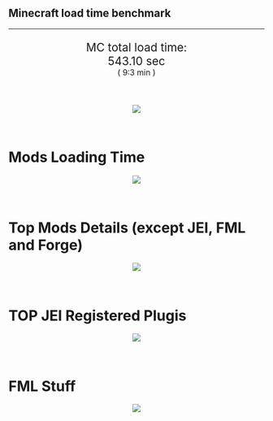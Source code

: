 ## Minecraft load time benchmark


---

<p align="center" style="font-size:160%;">
MC total load time:<br>
543.10 sec
<br>
<sup><sub>(
9:3 min
)</sub></sup>
</p>

<br>


<p align="center">
<img src="https://quickchart.io/chart?w=400&h=30&c={
  type: 'horizontalBar',
  data: {
    datasets: [
      {label:      'MODS:', data: [319.30]},
      {label: 'FML stuff:', data: [223.80]}
    ]
  },
  options: {
    scales: {
      xAxes: [{display: false,stacked: true}],
      yAxes: [{display: false,stacked: true}],
    },
    elements: {rectangle: {borderWidth: 2}},
    legend: {display: false,},
    plugins: {datalabels: {color: 'white',formatter: (value, context) =>
      [context.dataset.label, value].join(' ')
    }}
  }
}"/>
</p>

<br>

# Mods Loading Time
<p align="center">
<img src="https://quickchart.io/chart?w=400&h=300&c={
  type: 'outlabeledPie',
  options: {
    cutoutPercentage: 25,
    plugins: {
      legend: !1,
      outlabels: {
        stretch: 5,
        padding: 1,
        text: (v,i)=>[
          v.labels[v.dataIndex],' ',
          (v.percent*1000|0)/10,
          String.fromCharCode(37)].join('')
      }
    }
  },
  data: {...
`
436e17  30.87s Had Enough Items;
3C6315  16.04s Had Enough Items (Plugins);
813e81  12.22s OpenComputers;
516fa8  11.47s Ender IO;
5161a8   1.13s CraftTweaker2;
495797   8.94s CraftTweaker2 (Script Loading);
a651a8   9.18s IndustrialCraft 2;
8f3087   8.91s Forge Mod Loader;
8f304e   6.83s Astral Sorcery;
cd922c   6.15s NuclearCraft;
214d9e   5.76s Minecraft Forge;
8c2ccd   5.76s Immersive Engineering;
6e175e   5.33s Recurrent Complex;
213664   5.09s Forestry;
538f30   4.16s Animania;
308f53   3.98s Village Names;
436e17   3.97s Integrated Dynamics;
a86e51   3.84s Extra Utilities 2;
8f4d30   3.72s Open Terrain Generator;
308f7e   3.55s Quark: RotN Edition;
176e43   3.42s Thaumic Additions: Reconstructed;
ba3eb8   3.40s Cyclic;
444444  88.52s 47 Other mods;
333333  60.13s 177 'Fast' mods (load 1.0s - 0.1s);
222222   6.94s 200 'Instant' mods (load %3C 0.1s)
`
    .split(';').reduce((a, l) => {
      l.match(/(\w{6}) *(\d*\.\d*)s (.*)/)
      .slice(1).map((a, i) => [[String.fromCharCode(35),a].join(''), parseFloat(a), a][i])
      .forEach((s, i) => 
        [a.datasets[0].backgroundColor, a.datasets[0].data, a.labels][i].push(s)
      );
      return a
    }, {
      labels: [],
      datasets: [{
        backgroundColor: [],
        data: [],
        borderColor: 'rgba(22,22,22,0.3)',
        borderWidth: 1
      }]
    })
  }
}"/>
</p>

<br>

# Top Mods Details (except JEI, FML and Forge)
<p align="center">
<img src="https://quickchart.io/chart?w=400&h=450&c={
  options: {
    scales: {
      xAxes: [{stacked: true}],
      yAxes: [{stacked: true}],
    },
    plugins: {
      datalabels: {
        anchor: 'end',
        align: 'top',
        color: 'white',
        backgroundColor: 'rgba(46, 140, 171, 0.6)',
        borderColor: 'rgba(41, 168, 194, 1.0)',
        borderWidth: 0.5,
        borderRadius: 3,
        padding: 0,
        font: {size:10},
        formatter: (v,ctx) => 
          ctx.datasetIndex!=ctx.chart.data.datasets.length-1 ? null
            : [((ctx.chart.data.datasets.reduce((a,b)=>a- -b.data[ctx.dataIndex],0)*10)|0)/10,'s'].join('')
      },
      colorschemes: {
        scheme: 'office.Damask6'
      }
    }
  },
  type: 'bar',
  data: {...(() => {
    let a = { labels: [], datasets: [] };
`
1: Construction;
2: Loading Resources;
3: PreInitialization;
4: Initialization;
5: InterModComms$IMC;
6: PostInitialization;
7: LoadComplete;
8: ModIdMapping
`
    .split(';')
      .map(l => l.match(/\d: (.*)/).slice(1))
      .forEach(([name]) => a.datasets.push({ label: name, data: [] }));
`
                          1      2      3      4      5      6      7      8  ;
OpenComputers         |  0.37|  0.02|  8.16|  3.45|  0.21|  0.00|  0.00|  0.00;
Ender IO              |  1.64|  0.01|  4.04|  0.58|  3.42|  0.78|  0.00|  1.00;
CraftTweaker2         |  0.68|  0.00|  4.34|  0.01|  0.00|  5.03|  0.01|  0.00;
IndustrialCraft 2     |  0.77|  0.02|  7.04|  0.91|  0.00|  0.43|  0.00|  0.00;
Astral Sorcery        |  0.23|  0.01|  4.43|  1.55|  0.00|  0.62|  0.00|  0.00;
NuclearCraft          |  0.53|  0.01|  4.09|  0.39|  0.00|  1.06|  0.00|  0.07;
Immersive Engineering |  0.90|  0.01|  1.16|  1.00|  0.00|  2.68|  0.00|  0.00;
Recurrent Complex     |  0.26|  0.01|  0.76|  1.10|  0.00|  3.20|  0.00|  0.00;
Forestry              |  0.48|  0.01|  3.31|  1.00|  0.00|  0.29|  0.00|  0.00;
Animania              |  0.31|  0.00|  3.27|  0.10|  0.00|  0.47|  0.00|  0.00;
Village Names         |  0.12|  0.00|  3.67|  0.19|  0.00|  0.00|  0.00|  0.00;
Integrated Dynamics   |  0.44|  0.01|  3.47|  0.05|  0.00|  0.00|  0.00|  0.00
`
    .split(';').slice(1)
      .map(l => l.split('|').map(s => s.trim()))
      .forEach(([name, ...arr], i) => {
        a.labels.push(name);
        arr.forEach((v, j) => a.datasets[j].data[i] = v)
      }); return a
  })()}
}"/>
</p>

<br>

# TOP JEI Registered Plugis
<p align="center">
<img src="https://quickchart.io/chart?w=700&c={
  options: {
    elements: { rectangle: { borderWidth: 1 } },
    legend: false
  },
  type: 'horizontalBar',
    data: {...(() => {
      let a = {
        labels: [], datasets: [{
          backgroundColor: 'rgba(0, 99, 132, 0.5)',
          borderColor: 'rgb(0, 99, 132)',
          data: []
        }]
      };
`
  2.47: cofh.thermalexpansion.plugins.jei.JEIPluginTE;
  1.26: jeresources.jei.JEIConfig;
  1.20: com.github.sokyranthedragon.mia.integrations.jer.JeiJerIntegration$1;
  1.11: com.rwtema.extrautils2.crafting.jei.XUJEIPlugin;
  0.84: crazypants.enderio.machines.integration.jei.MachinesPlugin;
  0.77: ic2.jeiIntegration.SubModule;
  0.74: mezz.jei.plugins.vanilla.VanillaPlugin;
  0.65: knightminer.tcomplement.plugin.jei.JEIPlugin;
  0.57: nc.integration.jei.NCJEI;
  0.54: com.buuz135.thaumicjei.ThaumcraftJEIPlugin;
  0.48: com.buuz135.industrial.jei.JEICustomPlugin;
  0.40: crazypants.enderio.base.integration.jei.JeiPlugin;
  0.27: ninjabrain.gendustryjei.GendustryJEIPlugin;
  0.27: net.bdew.jeibees.BeesJEIPlugin;
  0.23: forestry.factory.recipes.jei.FactoryJeiPlugin;
  4.23: Other 127 Plugins
`
        .split(';')
        .map(l => l.split(':'))
        .forEach(([time, name]) => {
          a.labels.push(name);
          a.datasets[0].data.push(time)
        })
        ; return a
    })()
  }
}"/>
</p>

<br>

# FML Stuff
<p align="center">
<img src="https://quickchart.io/chart?w=500&h=400&c={
  options: {
    rotation: Math.PI,
    cutoutPercentage: 55,
    plugins: {
      legend: !1,
      outlabels: {
        stretch: 5,
        padding: 1,
        text: (v)=>v.labels
      },
      doughnutlabel: {
        labels: [
          {
            text: 'FML stuff:',
            color: 'rgba(128, 128, 128, 0.5)',
            font: {size: 18}
          },
          {
            text: [223.80,'s'].join(''),
            color: 'rgba(128, 128, 128, 1)',
            font: {size: 22}
          }
        ]
      },
    }
  },
  type: 'outlabeledPie',
  data: {...(() => {
    let a = {
      labels: [],
      datasets: [{
        backgroundColor: [],
        data: [],
        borderColor: 'rgba(22,22,22,0.3)',
        borderWidth: 2
      }]
    };
`
993A00   1.62s Loading sounds;
994400   1.69s Loading Resource - SoundHandler;
994F00  44.62s ModelLoader: blocks;
995900  14.91s ModelLoader: items;
996300   9.36s ModelLoader: baking;
996D00   2.12s Applying remove recipe actions;
997700   0.15s Applying remove furnace recipe actions;
998200   0.83s Indexing ingredients;
998C00  15.11s Indexing ingredients;
444444 133.39s Other
`
    .split(';')
      .map(l => l.match(/(\w{6}) *(\d*\.\d*)s (.*)/))
      .forEach(([, col, time, name]) => {
        a.labels.push([name, ' ', time, 's'].join(''));
        a.datasets[0].data.push(parseFloat(time));
        a.datasets[0].backgroundColor.push([String.fromCharCode(35), col].join(''))
      })
      ; return a
  })()}
}"/>
</p>

<br>

